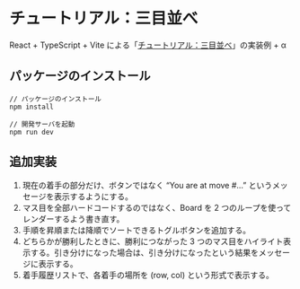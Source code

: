 # チュートリアル：三目並べ

React + TypeScript + Vite による「[チュートリアル：三目並べ](https://ja.react.dev/learn/tutorial-tic-tac-toe)」の実装例 + α

## パッケージのインストール

```
// パッケージのインストール
npm install

// 開発サーバを起動
npm run dev
```

## 追加実装

1. 現在の着手の部分だけ、ボタンではなく “You are at move #…” というメッセージを表示するようにする。
1. マス目を全部ハードコードするのではなく、Board を 2 つのループを使ってレンダーするよう書き直す。
1. 手順を昇順または降順でソートできるトグルボタンを追加する。
1. どちらかが勝利したときに、勝利につながった 3 つのマス目をハイライト表示する。引き分けになった場合は、引き分けになったという結果をメッセージに表示する。
1. 着手履歴リストで、各着手の場所を (row, col) という形式で表示する。
